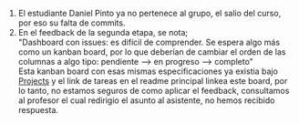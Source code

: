 1. El estudiante Daniel Pinto ya no pertenece al grupo, el salio del curso, por eso su falta de commits.
2. En el feedback de la segunda etapa, se nota;   
"Dashboard con issues: es difícil de comprender. Se espera algo más como un kanban board, por lo que deberían de cambiar el orden de las columnas a algo tipo: pendiente --> en progreso --> completo"   
Esta kanban board con esas mismas especificaciones ya existia bajo [Projects](https://github.com/ECCIUCRLQ/proyecto-equipo/projects/1) y el link de tareas en el readme principal linkea este board, por lo tanto, no estamos seguros de como aplicar el feedback, consultamos al profesor el cual redirigio el asunto al asistente, no hemos recibido respuesta.
